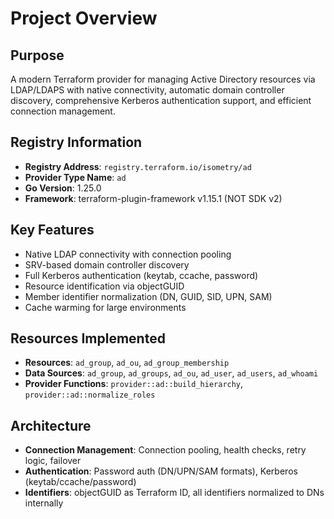 # Project Overview

## Purpose
A modern Terraform provider for managing Active Directory resources via LDAP/LDAPS with native connectivity, automatic domain controller discovery, comprehensive Kerberos authentication support, and efficient connection management.

## Registry Information
- **Registry Address**: `registry.terraform.io/isometry/ad`
- **Provider Type Name**: `ad`
- **Go Version**: 1.25.0
- **Framework**: terraform-plugin-framework v1.15.1 (NOT SDK v2)

## Key Features
- Native LDAP connectivity with connection pooling
- SRV-based domain controller discovery
- Full Kerberos authentication (keytab, ccache, password)
- Resource identification via objectGUID
- Member identifier normalization (DN, GUID, SID, UPN, SAM)
- Cache warming for large environments

## Resources Implemented
- **Resources**: `ad_group`, `ad_ou`, `ad_group_membership`
- **Data Sources**: `ad_group`, `ad_groups`, `ad_ou`, `ad_user`, `ad_users`, `ad_whoami`
- **Provider Functions**: `provider::ad::build_hierarchy`, `provider::ad::normalize_roles`

## Architecture
- **Connection Management**: Connection pooling, health checks, retry logic, failover
- **Authentication**: Password auth (DN/UPN/SAM formats), Kerberos (keytab/ccache/password)
- **Identifiers**: objectGUID as Terraform ID, all identifiers normalized to DNs internally